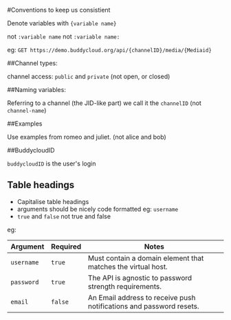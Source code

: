 #Conventions to keep us consistient

Denote variables with `{variable name}`

not `:variable name`
not `:variable name:`

eg: `GET https://demo.buddycloud.org/api/{channelID}/media/{Mediaid}`

##Channel types:

channel access: `public` and `private`
(not open, or closed)

##Naming variables:

Referring to a channel (the JID-like part) we call it the `channelID` (not `channel-name`)

##Examples

Use examples from romeo and juliet. (not alice and bob)

##BuddycloudID 

`buddycloudID` is the user's login

## Table headings 

* Capitalise table headings
* arguments should be nicely code formatted eg: `username`
* `true` and `false`  not true and false

eg:

Argument   | Required | Notes
---------- | -------- |------------
`username`   | `true`     | Must contain a domain element that matches the virtual host.
`password`   | `true`     | The API is agnostic to password strength requirements.
`email`      | `false`    | An Email address to receive push notifications and password resets.
